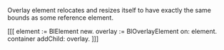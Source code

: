Overlay element relocates and resizes itself to have exactly the same bounds as some reference element.

[[[
element := BlElement new.
overlay := BlOverlayElement on: element.
container addChild: overlay.
]]]

